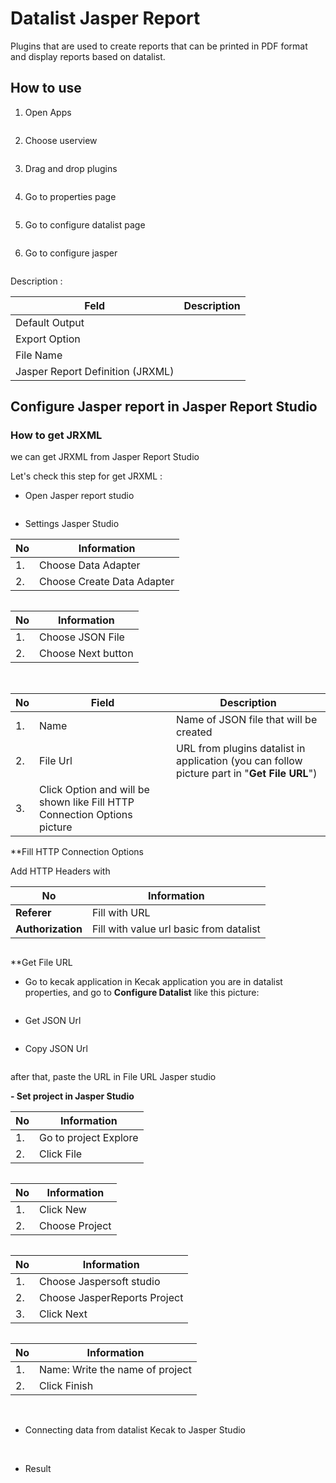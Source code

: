 # Datalist Jasper Report

Plugins that are used to create reports that can be printed in PDF format and display reports based on datalist.

## How to use

1. Open Apps

<img src="https://raw.githubusercontent.com/kinnara-digital-studio/kecak-workflow/master/docs/assets/datalistJasper_openApps.png" alt="" />


2. Choose userview

<img src="https://raw.githubusercontent.com/kinnara-digital-studio/kecak-workflow/master/docs/assets/datalistJasper_chooseUserview.png" alt="" />


3. Drag and drop plugins

<img src="https://raw.githubusercontent.com/kinnara-digital-studio/kecak-workflow/master/docs/assets/datalistJasper_dragDrop.png" alt="" />


4. Go to properties page

<img src="https://raw.githubusercontent.com/kinnara-digital-studio/kecak-workflow/master/docs/assets/datalistJasper_properties.png" alt="" />


5. Go to configure datalist page

<img src="https://raw.githubusercontent.com/kinnara-digital-studio/kecak-workflow/master/docs/assets/datalistJasper_configureDatalist.png" alt="" />


6. Go to configure jasper

<img src="https://raw.githubusercontent.com/kinnara-digital-studio/kecak-workflow/master/docs/assets/datalistJasper_configureJasper.png" alt="" />

Description :

|Feld|Description|
|-|-|
|Default Output||
|Export Option||
|File Name ||
|Jasper Report Definition (JRXML) ||

## Configure Jasper report in Jasper Report Studio

### How to get JRXML

we can get JRXML from Jasper Report Studio

Let's check this step for get JRXML :

- Open Jasper report studio

<img src="https://raw.githubusercontent.com/kinnara-digital-studio/kecak-workflow/master/docs/assets/datalistJasper_openJasper.png" alt="" />


- Settings Jasper Studio

|No|Information|
|-|-|
|1.| Choose Data Adapter |
|2.| Choose Create Data Adapter |

<img src="https://raw.githubusercontent.com/kinnara-digital-studio/kecak-workflow/master/docs/assets/datalistJasper_jasperSetting1.png" alt="" />


|No|Information|
|-|-|
|1.| Choose JSON File |
|2.| Choose Next button |

<img src="https://raw.githubusercontent.com/kinnara-digital-studio/kecak-workflow/master/docs/assets/datalistJasper_jasperSetting2.png" alt="" />


<img src="https://raw.githubusercontent.com/kinnara-digital-studio/kecak-workflow/master/docs/assets/datalistJasper_jasperSetting3.png" alt="" />

|No|Field|Description|
|-|-|-|
|1.| Name | Name of JSON file that will be created |
|2.| File Url | URL from plugins datalist in application (you can follow picture part in "**Get File URL**") |
|3.| Click Option and will be shown like Fill HTTP Connection Options picture |

**Fill HTTP Connection Options

Add HTTP Headers with

|No|Information|
|-|-|
|**Referer** | Fill with URL |
|**Authorization**| Fill with value url basic from datalist |

<img src="https://raw.githubusercontent.com/kinnara-digital-studio/kecak-workflow/master/docs/assets/datalistJasper_jasperSetting4.png" alt="" />


**Get File URL 

- Go to kecak application
in Kecak application you are in datalist properties, and go to **Configure Datalist** like this picture:

<img src="https://raw.githubusercontent.com/kinnara-digital-studio/kecak-workflow/master/docs/assets/datalistJasper_jasperSetting5.png" alt="" />

- Get JSON Url

<img src="https://raw.githubusercontent.com/kinnara-digital-studio/kecak-workflow/master/docs/assets/datalistJasper_jasperSetting6.png" alt="" />

- Copy JSON Url

<img src="https://raw.githubusercontent.com/kinnara-digital-studio/kecak-workflow/master/docs/assets/datalistJasper_jasperSetting7.png" alt="" />

after that, paste the URL in File URL Jasper studio

**- Set project in Jasper Studio**

|No|Information|
|-|-|
|1.|Go to project Explore|
|2.|Click File|

<img src="https://raw.githubusercontent.com/kinnara-digital-studio/kecak-workflow/master/docs/assets/datalistJasper_jasperProject1.png" alt="" />


|No|Information|
|-|-|
|1.|Click New|
|2.|Choose Project|

<img src="https://raw.githubusercontent.com/kinnara-digital-studio/kecak-workflow/master/docs/assets/datalistJasper_jasperProject2.png" alt="" />


|No|Information|
|-|-|
|1.|Choose Jaspersoft studio|
|2.|Choose JasperReports Project|
|3.| Click Next|

<img src="https://raw.githubusercontent.com/kinnara-digital-studio/kecak-workflow/master/docs/assets/datalistJasper_jasperProject3.png" alt="" />


|No|Information|
|-|-|
|1.|Name: Write the name of project|
|2.| Click Finish|

<img src="https://raw.githubusercontent.com/kinnara-digital-studio/kecak-workflow/master/docs/assets/datalistJasper_jasperProject4.png" alt="" />



<img src="https://raw.githubusercontent.com/kinnara-digital-studio/kecak-workflow/master/docs/assets/datalistJasper_jasperProject5.png" alt="" />

<img src="https://raw.githubusercontent.com/kinnara-digital-studio/kecak-workflow/master/docs/assets/datalistJasper_jasperProject6.png" alt="" />

<img src="https://raw.githubusercontent.com/kinnara-digital-studio/kecak-workflow/master/docs/assets/datalistJasper_jasperProject7.png" alt="" />


- Connecting data from datalist Kecak to Jasper Studio

<img src="https://raw.githubusercontent.com/kinnara-digital-studio/kecak-workflow/master/docs/assets/datalistJasper_connectingData.png" alt="" />

<img src="https://raw.githubusercontent.com/kinnara-digital-studio/kecak-workflow/master/docs/assets/datalistJasper_connectingData2.png" alt="" />

<img src="https://raw.githubusercontent.com/kinnara-digital-studio/kecak-workflow/master/docs/assets/datalistJasper_connectingData3.png" alt="" />


- Result

<img src="https://raw.githubusercontent.com/kinnara-digital-studio/kecak-workflow/master/docs/assets/datalistJasper_result.png" alt="" />

